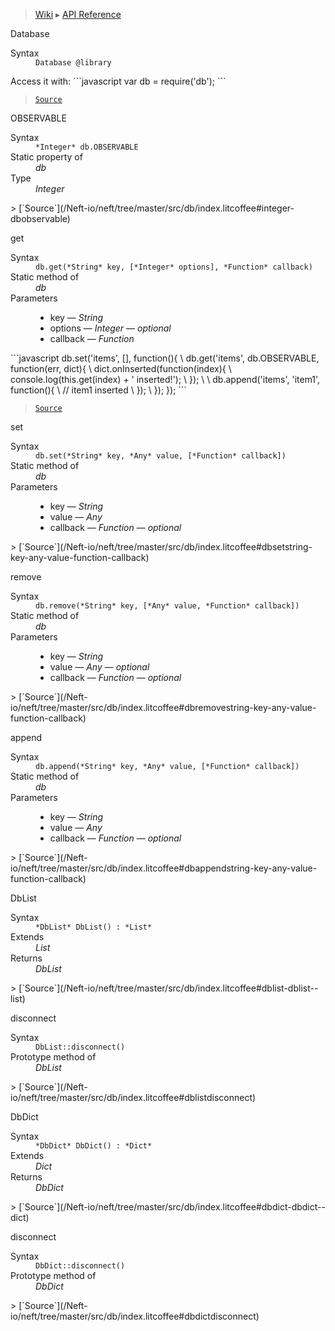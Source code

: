 > [Wiki](Home) ▸ [API Reference](API-Reference)

Database
<dl><dt>Syntax</dt><dd><code>Database @library</code></dd></dl>
Access it with:
```javascript
var db = require('db');
```

> [`Source`](/Neft-io/neft/tree/master/src/db/index.litcoffee#database-library)

OBSERVABLE
<dl><dt>Syntax</dt><dd><code>&#x2A;Integer&#x2A; db.OBSERVABLE</code></dd><dt>Static property of</dt><dd><i>db</i></dd><dt>Type</dt><dd><i>Integer</i></dd></dl>
> [`Source`](/Neft-io/neft/tree/master/src/db/index.litcoffee#integer-dbobservable)

get
<dl><dt>Syntax</dt><dd><code>db.get(&#x2A;String&#x2A; key, [&#x2A;Integer&#x2A; options], &#x2A;Function&#x2A; callback)</code></dd><dt>Static method of</dt><dd><i>db</i></dd><dt>Parameters</dt><dd><ul><li>key — <i>String</i></li><li>options — <i>Integer</i> — <i>optional</i></li><li>callback — <i>Function</i></li></ul></dd></dl>
```javascript
db.set('items', [], function(){
\  db.get('items', db.OBSERVABLE, function(err, dict){
\    dict.onInserted(function(index){
\      console.log(this.get(index) + ' inserted!');
\    });
\
\    db.append('items', 'item1', function(){
\      // item1 inserted
\    });
\  });
});
```

> [`Source`](/Neft-io/neft/tree/master/src/db/index.litcoffee#dbgetstring-key-integer-options-function-callback)

set
<dl><dt>Syntax</dt><dd><code>db.set(&#x2A;String&#x2A; key, &#x2A;Any&#x2A; value, [&#x2A;Function&#x2A; callback])</code></dd><dt>Static method of</dt><dd><i>db</i></dd><dt>Parameters</dt><dd><ul><li>key — <i>String</i></li><li>value — <i>Any</i></li><li>callback — <i>Function</i> — <i>optional</i></li></ul></dd></dl>
> [`Source`](/Neft-io/neft/tree/master/src/db/index.litcoffee#dbsetstring-key-any-value-function-callback)

remove
<dl><dt>Syntax</dt><dd><code>db.remove(&#x2A;String&#x2A; key, [&#x2A;Any&#x2A; value, &#x2A;Function&#x2A; callback])</code></dd><dt>Static method of</dt><dd><i>db</i></dd><dt>Parameters</dt><dd><ul><li>key — <i>String</i></li><li>value — <i>Any</i> — <i>optional</i></li><li>callback — <i>Function</i> — <i>optional</i></li></ul></dd></dl>
> [`Source`](/Neft-io/neft/tree/master/src/db/index.litcoffee#dbremovestring-key-any-value-function-callback)

append
<dl><dt>Syntax</dt><dd><code>db.append(&#x2A;String&#x2A; key, &#x2A;Any&#x2A; value, [&#x2A;Function&#x2A; callback])</code></dd><dt>Static method of</dt><dd><i>db</i></dd><dt>Parameters</dt><dd><ul><li>key — <i>String</i></li><li>value — <i>Any</i></li><li>callback — <i>Function</i> — <i>optional</i></li></ul></dd></dl>
> [`Source`](/Neft-io/neft/tree/master/src/db/index.litcoffee#dbappendstring-key-any-value-function-callback)

DbList
<dl><dt>Syntax</dt><dd><code>&#x2A;DbList&#x2A; DbList() : &#x2A;List&#x2A;</code></dd><dt>Extends</dt><dd><i>List</i></dd><dt>Returns</dt><dd><i>DbList</i></dd></dl>
> [`Source`](/Neft-io/neft/tree/master/src/db/index.litcoffee#dblist-dblist--list)

disconnect
<dl><dt>Syntax</dt><dd><code>DbList::disconnect()</code></dd><dt>Prototype method of</dt><dd><i>DbList</i></dd></dl>
> [`Source`](/Neft-io/neft/tree/master/src/db/index.litcoffee#dblistdisconnect)

DbDict
<dl><dt>Syntax</dt><dd><code>&#x2A;DbDict&#x2A; DbDict() : &#x2A;Dict&#x2A;</code></dd><dt>Extends</dt><dd><i>Dict</i></dd><dt>Returns</dt><dd><i>DbDict</i></dd></dl>
> [`Source`](/Neft-io/neft/tree/master/src/db/index.litcoffee#dbdict-dbdict--dict)

disconnect
<dl><dt>Syntax</dt><dd><code>DbDict::disconnect()</code></dd><dt>Prototype method of</dt><dd><i>DbDict</i></dd></dl>
> [`Source`](/Neft-io/neft/tree/master/src/db/index.litcoffee#dbdictdisconnect)

